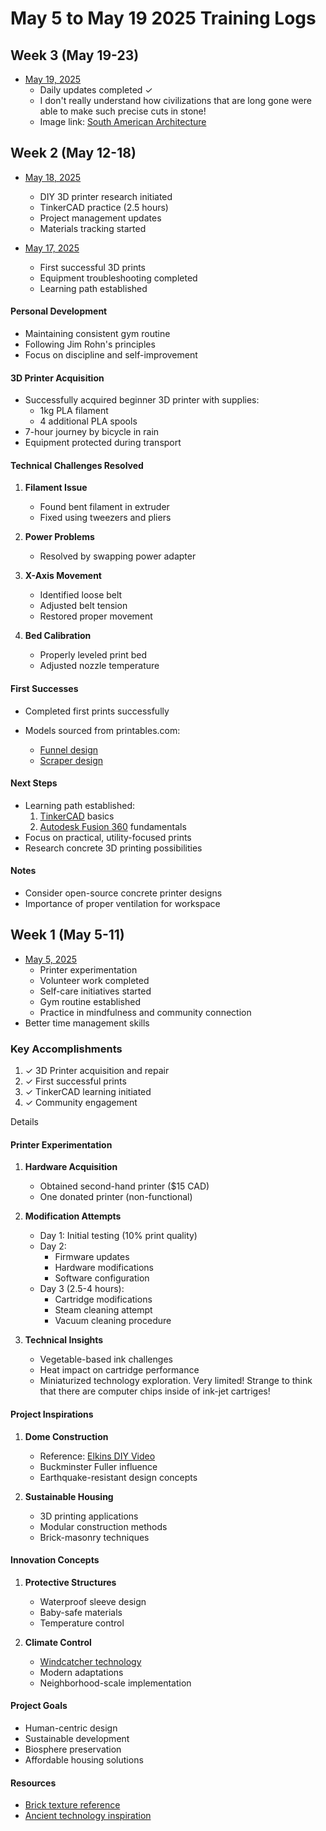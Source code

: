 # May 5 to May 19 2025 Training Logs

## Week 3 (May 19-23)
- [May 19, 2025](https://github.com/Shangrila-VHP/shangrila-vhp/blob/main/design-and-scripting-public/3dprinting/TinkerCAD/05-19-2025/Training-05-19-2025.md)
  - Daily updates completed ✓
  - I don't really understand how civilizations that are long gone were able to make such precise cuts in stone! 
  - Image link: [South American Architecture](https://www.dropbox.com/scl/fi/p6tzf8agbqlnkdmmsx307/2025-05-17-01.25.57.png)

## Week 2 (May 12-18)
- [May 18, 2025](https://github.com/Shangrila-VHP/shangrila-vhp/issues/36)
  - DIY 3D printer research initiated
  - TinkerCAD practice (2.5 hours)
  - Project management updates
  - Materials tracking started

- [May 17, 2025](https://github.com/Shangrila-VHP/shangrila-vhp/tree/main/img/05-17-2025)
  - First successful 3D prints
  - Equipment troubleshooting completed
  - Learning path established

#### Personal Development
- Maintaining consistent gym routine
- Following Jim Rohn's principles
- Focus on discipline and self-improvement

#### 3D Printer Acquisition
- Successfully acquired beginner 3D printer with supplies:
  - 1kg PLA filament
  - 4 additional PLA spools
- 7-hour journey by bicycle in rain
- Equipment protected during transport

#### Technical Challenges Resolved
1. **Filament Issue**
   - Found bent filament in extruder
   - Fixed using tweezers and pliers
   
2. **Power Problems**
   - Resolved by swapping power adapter

3. **X-Axis Movement**
   - Identified loose belt
   - Adjusted belt tension
   - Restored proper movement

4. **Bed Calibration**
   - Properly leveled print bed
   - Adjusted nozzle temperature

#### First Successes
- Completed first prints successfully

- Models sourced from printables.com:
  - [Funnel design](https://www.printables.com/search/models?ctx=models&q=simple+funnel)
  - [Scraper design](https://www.printables.com/search/models?ctx=models&q=scraper)

#### Next Steps
- Learning path established:
  1. [TinkerCAD](https://www.tinkercad.com/) basics
  2. [Autodesk Fusion 360](https://www.autodesk.com/products/fusion-360/overview) fundamentals
- Focus on practical, utility-focused prints
- Research concrete 3D printing possibilities

#### Notes
- Consider open-source concrete printer designs
- Importance of proper ventilation for workspace

## Week 1 (May 5-11)
- [May 5, 2025](https://github.com/Shangrila-VHP/shangrila-vhp/issues/35)
  - Printer experimentation
  - Volunteer work completed
  - Self-care initiatives started
  - Gym routine established
  - Practice in mindfulness and community connection
- Better time management skills


### Key Accomplishments
1. ✓ 3D Printer acquisition and repair
2. ✓ First successful prints
3. ✓ TinkerCAD learning initiated
4. ✓ Community engagement


Details

#### Printer Experimentation
1. **Hardware Acquisition**
   - Obtained second-hand printer ($15 CAD)
   - One donated printer (non-functional)
   
2. **Modification Attempts**
   - Day 1: Initial testing (10% print quality)
   - Day 2: 
     - Firmware updates
     - Hardware modifications
     - Software configuration
   - Day 3 (2.5-4 hours):
     - Cartridge modifications
     - Steam cleaning attempt
     - Vacuum cleaning procedure

3. **Technical Insights**
   - Vegetable-based ink challenges
   - Heat impact on cartridge performance
   - Miniaturized technology exploration. Very limited! Strange to think that there are computer chips inside of ink-jet cartriges!

#### Project Inspirations
1. **Dome Construction**
   - Reference: [Elkins DIY Video](https://www.youtube.com/watch?v=pt3urCW9qNA)
   - Buckminster Fuller influence
   - Earthquake-resistant design concepts

2. **Sustainable Housing**
   - 3D printing applications
   - Modular construction methods
   - Brick-masonry techniques

#### Innovation Concepts
1. **Protective Structures**
   - Waterproof sleeve design
   - Baby-safe materials
   - Temperature control

2. **Climate Control**
   - [Windcatcher technology](https://en.wikipedia.org/wiki/Windcatcher)
   - Modern adaptations
   - Neighborhood-scale implementation

#### Project Goals
- Human-centric design
- Sustainable development
- Biosphere preservation
- Affordable housing solutions

#### Resources
- [Brick texture reference](https://www.stockvault.net/photo/132229/white-brick-wall)
- [Ancient technology inspiration](https://en.wikipedia.org/wiki/Antikythera_mechanism)
